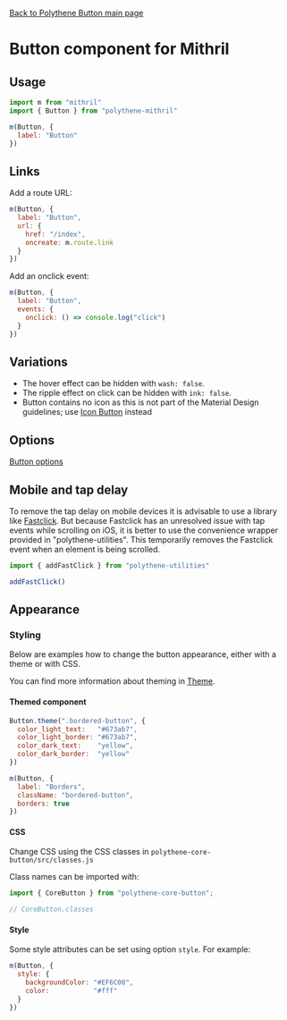 [Back to Polythene Button main page](Button.md)

# Button component for Mithril



## Usage

~~~javascript
import m from "mithril"
import { Button } from "polythene-mithril"

m(Button, {
  label: "Button"
})
~~~


## Links

Add a route URL:

~~~javascript
m(Button, {
  label: "Button",
  url: {
    href: "/index",
    oncreate: m.route.link
  }
})
~~~

Add an onclick event:

~~~javascript
m(Button, {
  label: "Button",
  events: {
    onclick: () => console.log("click")
  }
})
~~~



## Variations

* The hover effect can be hidden with `wash: false`.
* The ripple effect on click can be hidden with `ink: false`.
* Button contains no icon as this is not part of the Material Design guidelines; use [Icon Button](IconButton.md) instead



## Options

[Button options](Button.md)



## Mobile and tap delay

To remove the tap delay on mobile devices it is advisable to use a library like [Fastclick](https://github.com/ftlabs/fastclick). But because Fastclick has an unresolved issue with tap events while scrolling on iOS, it is better to use the convenience wrapper provided in "polythene-utilities". This temporarily removes the Fastclick event when an element is being scrolled.

~~~javascript
import { addFastClick } from "polythene-utilities"

addFastClick()
~~~



## Appearance

### Styling

Below are examples how to change the button appearance, either with a theme or with CSS.

You can find more information about theming in [Theme](../polythene-theme).

#### Themed component

~~~javascript
Button.theme(".bordered-button", {
  color_light_text:   "#673ab7",
  color_light_border: "#673ab7",
  color_dark_text:    "yellow",
  color_dark_border:  "yellow"
})

m(Button, {
  label: "Borders",
  className: "bordered-button",
  borders: true
})
~~~

#### CSS

Change CSS using the CSS classes in `polythene-core-button/src/classes.js`

Class names can be imported with:

~~~javascript
import { CoreButton } from "polythene-core-button";

// CoreButton.classes
~~~

#### Style

Some style attributes can be set using option `style`. For example:

~~~javascript
m(Button, {
  style: {
    backgroundColor: "#EF6C00",
    color:           "#fff"
  }
})
~~~



